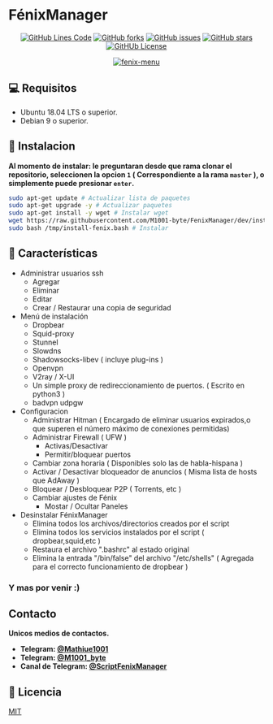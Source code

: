 
# FénixManager

<div align="center">

  <a href="">![GitHub Lines Code](https://img.shields.io/tokei/lines/github/m1001-byte/fenixmanager?style=for-the-badge)</a>
  <a href="">![GitHub forks](https://img.shields.io/github/forks/M1001-byte/FenixManager?style=for-the-badge)</a>
  <a href="">![GitHub issues](https://img.shields.io/github/issues/M1001-byte/FenixManager?style=for-the-badge)</a>
  <a href="">![GitHub stars](https://img.shields.io/github/stars/M1001-byte/FenixManager?style=for-the-badge)</a>
  <a href="">![GitHUb License](https://img.shields.io/github/license/m1001-byte/fenixmanager?style=for-the-badge)</a>

  <a href="https://imgbb.com/"><img src="https://i.ibb.co/qBj4Pth/fenix-menu.png" alt="fenix-menu" border="0"></a>
</div>

## 💻 Requisitos
 * Ubuntu 18.04 LTS o superior.
 * Debian 9 o superior.

## 🚀 Instalacion

**Al momento de instalar: le preguntaran desde que rama clonar el repositorio, seleccionen la opcion `1` ( Correspondiente a la rama `master` ), o simplemente puede presionar `enter`.**

```bash
sudo apt-get update # Actualizar lista de paquetes
sudo apt-get upgrade -y # Actualizar paquetes
sudo apt-get install -y wget # Instalar wget
wget https://raw.githubusercontent.com/M1001-byte/FenixManager/dev/install.bash -O /tmp/install-fenix.bash # Descargar instalador
sudo bash /tmp/install-fenix.bash # Instalar
```
## 🧉 Características

* Administrar usuarios ssh
    * Agregar
    * Eliminar 
    * Editar
    * Crear / Restaurar una copia de seguridad
* Menú de instalación
    * Dropbear
    * Squid-proxy
    * Stunnel
    * Slowdns
    * Shadowsocks-libev ( incluye plug-ins )
    * Openvpn
    * V2ray / X-UI
    * Un simple proxy de redireccionamiento de puertos. ( Escrito en python3 )
    * badvpn udpgw
* Configuracion
    * Administrar Hitman ( Encargado de eliminar usuarios expirados,o que superen el número máximo de conexiones permitidas)
    * Administrar Firewall ( UFW )
        * Activas/Desactivar
        * Permitir/bloquear puertos
    * Cambiar zona horaria ( Disponibles solo las de habla-hispana )
    * Activar / Desactivar bloqueador de anuncios ( Misma lista de hosts que AdAway )
    * Bloquear / Desbloquear P2P ( Torrents, etc )
    * Cambiar ajustes de Fénix
        * Mostar / Ocultar Paneles
* Desinstalar FénixManager
    * Elimina todos los archivos/directorios creados por el script
    * Elimina todos los servicios instalados por el script ( dropbear,squid,etc )
    * Restaura el archivo ".bashrc" al estado original
    * Elimina la entrada "/bin/false" del archivo "/etc/shells" ( Agregada para el correcto funcionamiento de dropbear )

### **Y mas por venir :)**

## Contacto
**Unicos medios de contactos.**
  * **Telegram: [@Mathiue1001](https://t.me/Mathiue1001)**
  * **Telegram: [@M1001_byte](https://t.me/M1001_byte)**
  * **Canal de Telegram: [@ScriptFenixManager](https://t.me/ScriptFenixManager)**

## 📝 Licencia
[MIT](https://choosealicense.com/licenses/mit/)

